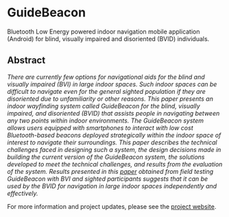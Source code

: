 # GuideBeacon
Bluetooth Low Energy powered indoor navigation mobile application (Android) for blind, visually impaired and disoriented (BVID) individuals.

## Abstract
*There are currently few options for navigational aids for the blind and visually impaired (BVI) in large indoor spaces. Such indoor spaces can be difficult to navigate even for the general sighted population if they are disoriented due to unfamiliarity or other reasons. This paper presents an indoor wayfinding system called GuideBeacon for the blind, visually impaired, and disoriented (BVID) that assists people in navigating between any two points within indoor environments. The GuideBeacon system allows users equipped with smartphones to interact with low cost Bluetooth-based beacons deployed strategically within the indoor space of interest to navigate their surroundings. This paper describes the technical challenges faced in designing such a system, the design decisions made in building the current version of the GuideBeacon system, the solutions developed to meet the technical challenges, and results from the evaluation of the system. Results presented in this [paper](https://www.wichita.edu/research/access-lab/pictures/percom2016-camready.pdf) obtained from field testing GuideBeacon with BVI and sighted participants suggests that it can be used by the BVID for navigation in large indoor spaces independently and effectively.*

For more information and project updates, please see the [project website](https://www.wichita.edu/research/access-lab/guidebeacon.php).
